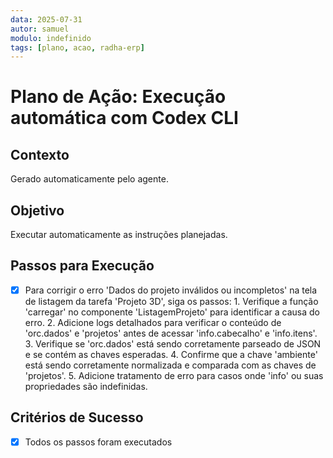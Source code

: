 ```yaml
---
data: 2025-07-31
autor: samuel
modulo: indefinido
tags: [plano, acao, radha-erp]
---
```


# Plano de Ação: Execução automática com Codex CLI

## Contexto
Gerado automaticamente pelo agente.

## Objetivo
Executar automaticamente as instruções planejadas.

## Passos para Execução
- [x] Para corrigir o erro 'Dados do projeto inválidos ou incompletos' na tela de listagem da tarefa 'Projeto 3D', siga os passos: 1. Verifique a função 'carregar' no componente 'ListagemProjeto' para identificar a causa do erro. 2. Adicione logs detalhados para verificar o conteúdo de 'orc.dados' e 'projetos' antes de acessar 'info.cabecalho' e 'info.itens'. 3. Verifique se 'orc.dados' está sendo corretamente parseado de JSON e se contém as chaves esperadas. 4. Confirme que a chave 'ambiente' está sendo corretamente normalizada e comparada com as chaves de 'projetos'. 5. Adicione tratamento de erro para casos onde 'info' ou suas propriedades são indefinidas.

## Critérios de Sucesso
- [x] Todos os passos foram executados
